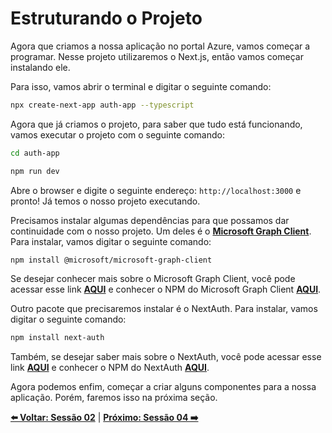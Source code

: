 # Estruturando o Projeto

Agora que criamos a nossa aplicação no portal Azure, vamos começar a programar. Nesse projeto utilizaremos o Next.js, então vamos começar instalando ele.

Para isso, vamos abrir o terminal e digitar o seguinte comando:

```bash
npx create-next-app auth-app --typescript
```

Agora que já criamos o projeto, para saber que tudo está funcionando, vamos executar o projeto com o seguinte comando:

```bash
cd auth-app
```

```bash
npm run dev
```

Abre o browser e digite o seguinte endereço: `http://localhost:3000` e pronto! Já temos o nosso projeto executando.

Precisamos instalar algumas dependências para que possamos dar continuidade com o nosso projeto. Um deles é o **[Microsoft Graph Client](https://learn.microsoft.com/en-us/graph/sdks/create-client?tabs=Javascript)**. Para instalar, vamos digitar o seguinte comando:

```bash
npm install @microsoft/microsoft-graph-client
``` 

Se desejar conhecer mais sobre o Microsoft Graph Client, você pode acessar esse link **[AQUI](https://docs.microsoft.com/en-us/graph/sdks/sdks-overview)** e conhecer o NPM do Microsoft Graph Client **[AQUI](https://www.npmjs.com/package/@microsoft/microsoft-graph-client)**.

Outro pacote que precisaremos instalar é o NextAuth. Para instalar, vamos digitar o seguinte comando:

```bash
npm install next-auth
```

Também, se desejar saber mais sobre o NextAuth, você pode acessar esse link **[AQUI](https://next-auth.js.org/)** e conhecer o NPM do NextAuth **[AQUI](https://www.npmjs.com/package/next-auth)**.

Agora podemos enfim, começar a criar alguns componentes para a nossa aplicação. Porém, faremos isso na próxima seção.

**[⬅️ Voltar: Sessão 02](./02-session.md)**
| **[Próximo: Sessão 04 ➡️](./04-session.md)**
